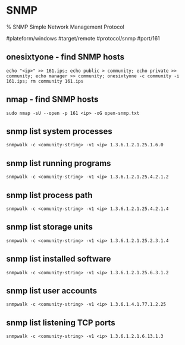 # SNMP

% SNMP Simple Network Management Protocol

#plateform/windows #target/remote #protocol/snmp #port/161

## onesixtyone - find SNMP hosts

```
echo "<ip>" >> 161.ips; echo public > community; echo private >> community; echo manager >> community; onesixtyone -c community -i 161.ips; rm community 161.ips
```

## nmap - find SNMP hosts

```
sudo nmap -sU --open -p 161 <ip> -oG open-snmp.txt
```

## snmp list system processes

```
snmpwalk -c <comunity-string> -v1 <ip> 1.3.6.1.2.1.25.1.6.0
```

## snmp list running programs

```
snmpwalk -c <comunity-string> -v1 <ip> 1.3.6.1.2.1.25.4.2.1.2
```

## snmp list process path

```
snmpwalk -c <comunity-string> -v1 <ip> 1.3.6.1.2.1.25.4.2.1.4
```

## snmp list storage units

```
snmpwalk -c <comunity-string> -v1 <ip> 1.3.6.1.2.1.25.2.3.1.4
```

## snmp list installed software

```
snmpwalk -c <comunity-string> -v1 <ip> 1.3.6.1.2.1.25.6.3.1.2
```

## snmp list user accounts

```
snmpwalk -c <comunity-string> -v1 <ip> 1.3.6.1.4.1.77.1.2.25
```

## snmp list listening TCP ports

```
snmpwalk -c <comunity-string> -v1 <ip> 1.3.6.1.2.1.6.13.1.3
```
